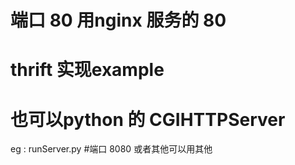 # 端口 80   用nginx 服务的 80
# thrift  实现example
# 也可以python 的 CGIHTTPServer  
  eg : runServer.py
#端口  8080 或者其他可以用其他
